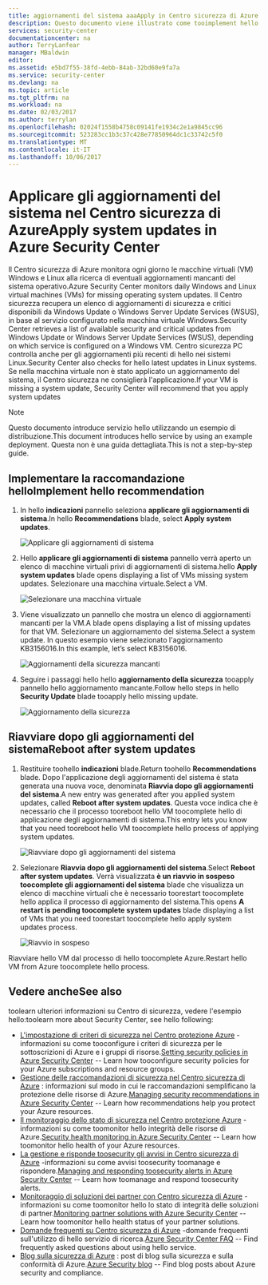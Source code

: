 ```yaml
---
title: aggiornamenti del sistema aaaApply in Centro sicurezza di Azure | Documenti Microsoft
description: Questo documento viene illustrato come tooimplement hello indicazioni Centro sicurezza di Azure * * applicare gli aggiornamenti di sistema * * e * * riavviare il sistema dopo gli aggiornamenti di sistema * *.
services: security-center
documentationcenter: na
author: TerryLanfear
manager: MBaldwin
editor: 
ms.assetid: e5bd7f55-38fd-4ebb-84ab-32bd60e9fa7a
ms.service: security-center
ms.devlang: na
ms.topic: article
ms.tgt_pltfrm: na
ms.workload: na
ms.date: 02/03/2017
ms.author: terrylan
ms.openlocfilehash: 02024f1558b4758c09141fe1934c2e1a9845cc96
ms.sourcegitcommit: 523283cc1b3c37c428e77850964dc1c33742c5f0
ms.translationtype: MT
ms.contentlocale: it-IT
ms.lasthandoff: 10/06/2017
---
```

# <a name="apply-system-updates-in-azure-security-center"></a><span data-ttu-id="c7d82-103">Applicare gli aggiornamenti del sistema nel Centro sicurezza di Azure</span><span class="sxs-lookup"><span data-stu-id="c7d82-103">Apply system updates in Azure Security Center</span></span>
<span data-ttu-id="c7d82-104">Il Centro sicurezza di Azure monitora ogni giorno le macchine virtuali (VM) Windows e Linux alla ricerca di eventuali aggiornamenti mancanti del sistema operativo.</span><span class="sxs-lookup"><span data-stu-id="c7d82-104">Azure Security Center monitors daily Windows and  Linux virtual machines (VMs) for missing operating system updates.</span></span> <span data-ttu-id="c7d82-105">Il Centro sicurezza recupera un elenco di aggiornamenti di sicurezza e critici disponibili da Windows Update o Windows Server Update Services (WSUS), in base al servizio configurato nella macchina virtuale Windows.</span><span class="sxs-lookup"><span data-stu-id="c7d82-105">Security Center retrieves a list of available security and critical updates from Windows Update or Windows Server Update Services (WSUS), depending on which service is configured on a Windows VM.</span></span>  <span data-ttu-id="c7d82-106">Centro sicurezza PC controlla anche per gli aggiornamenti più recenti di hello nei sistemi Linux.</span><span class="sxs-lookup"><span data-stu-id="c7d82-106">Security Center also checks for hello latest updates in Linux systems.</span></span> <span data-ttu-id="c7d82-107">Se nella macchina virtuale non è stato applicato un aggiornamento del sistema, il Centro sicurezza ne consiglierà l'applicazione.</span><span class="sxs-lookup"><span data-stu-id="c7d82-107">If your VM is missing a system update, Security Center will recommend that you apply system updates</span></span>

> [!NOTE]
> <span data-ttu-id="c7d82-108">Questo documento introduce servizio hello utilizzando un esempio di distribuzione.</span><span class="sxs-lookup"><span data-stu-id="c7d82-108">This document introduces hello service by using an example deployment.</span></span>  <span data-ttu-id="c7d82-109">Questa non è una guida dettagliata.</span><span class="sxs-lookup"><span data-stu-id="c7d82-109">This is not a step-by-step guide.</span></span>
>
>

## <a name="implement-hello-recommendation"></a><span data-ttu-id="c7d82-110">Implementare la raccomandazione hello</span><span class="sxs-lookup"><span data-stu-id="c7d82-110">Implement hello recommendation</span></span>
1. <span data-ttu-id="c7d82-111">In hello **indicazioni** pannello seleziona **applicare gli aggiornamenti di sistema**.</span><span class="sxs-lookup"><span data-stu-id="c7d82-111">In hello **Recommendations** blade, select **Apply system updates**.</span></span>

   ![Applicare gli aggiornamenti di sistema][1]
2. <span data-ttu-id="c7d82-113">Hello **applicare gli aggiornamenti di sistema** pannello verrà aperto un elenco di macchine virtuali privi di aggiornamenti di sistema.</span><span class="sxs-lookup"><span data-stu-id="c7d82-113">hello **Apply system updates** blade opens displaying a list of VMs missing system updates.</span></span> <span data-ttu-id="c7d82-114">Selezionare una macchina virtuale.</span><span class="sxs-lookup"><span data-stu-id="c7d82-114">Select a VM.</span></span>

   ![Selezionare una macchina virtuale][2]
3. <span data-ttu-id="c7d82-116">Viene visualizzato un pannello che mostra un elenco di aggiornamenti mancanti per la VM.</span><span class="sxs-lookup"><span data-stu-id="c7d82-116">A blade opens displaying a list of missing updates for that VM.</span></span> <span data-ttu-id="c7d82-117">Selezionare un aggiornamento del sistema.</span><span class="sxs-lookup"><span data-stu-id="c7d82-117">Select a system update.</span></span> <span data-ttu-id="c7d82-118">In questo esempio viene selezionato l'aggiornamento KB3156016.</span><span class="sxs-lookup"><span data-stu-id="c7d82-118">In this example, let’s select KB3156016.</span></span>

   ![Aggiornamenti della sicurezza mancanti][3]

4. <span data-ttu-id="c7d82-120">Seguire i passaggi hello hello **aggiornamento della sicurezza** tooapply pannello hello aggiornamento mancante.</span><span class="sxs-lookup"><span data-stu-id="c7d82-120">Follow hello steps in hello **Security Update** blade tooapply hello missing update.</span></span>

   ![Aggiornamento della sicurezza][4]

## <a name="reboot-after-system-updates"></a><span data-ttu-id="c7d82-122">Riavviare dopo gli aggiornamenti del sistema</span><span class="sxs-lookup"><span data-stu-id="c7d82-122">Reboot after system updates</span></span>
1. <span data-ttu-id="c7d82-123">Restituire toohello **indicazioni** blade.</span><span class="sxs-lookup"><span data-stu-id="c7d82-123">Return toohello **Recommendations** blade.</span></span> <span data-ttu-id="c7d82-124">Dopo l'applicazione degli aggiornamenti del sistema è stata generata una nuova voce, denominata **Riavvia dopo gli aggiornamenti del sistema**.</span><span class="sxs-lookup"><span data-stu-id="c7d82-124">A new entry was generated after you applied system updates, called **Reboot after system updates**.</span></span> <span data-ttu-id="c7d82-125">Questa voce indica che è necessario che il processo tooreboot hello VM toocomplete hello di applicazione degli aggiornamenti di sistema.</span><span class="sxs-lookup"><span data-stu-id="c7d82-125">This entry lets you know that you need tooreboot hello VM toocomplete hello process of applying system updates.</span></span>

   ![Riavviare dopo gli aggiornamenti del sistema][5]
2. <span data-ttu-id="c7d82-127">Selezionare **Riavvia dopo gli aggiornamenti del sistema**.</span><span class="sxs-lookup"><span data-stu-id="c7d82-127">Select **Reboot after system updates**.</span></span> <span data-ttu-id="c7d82-128">Verrà visualizzata **è un riavvio in sospeso toocomplete gli aggiornamenti del sistema** blade che visualizza un elenco di macchine virtuali che è necessario toorestart toocomplete hello applica il processo di aggiornamento del sistema.</span><span class="sxs-lookup"><span data-stu-id="c7d82-128">This opens **A restart is pending toocomplete system updates** blade displaying a list of VMs that you need toorestart toocomplete hello apply system updates process.</span></span>

   ![Riavvio in sospeso][6]

<span data-ttu-id="c7d82-130">Riavviare hello VM dal processo di hello toocomplete Azure.</span><span class="sxs-lookup"><span data-stu-id="c7d82-130">Restart hello VM from Azure toocomplete hello process.</span></span>

## <a name="see-also"></a><span data-ttu-id="c7d82-131">Vedere anche</span><span class="sxs-lookup"><span data-stu-id="c7d82-131">See also</span></span>
<span data-ttu-id="c7d82-132">toolearn ulteriori informazioni su Centro di sicurezza, vedere l'esempio hello:</span><span class="sxs-lookup"><span data-stu-id="c7d82-132">toolearn more about Security Center, see hello following:</span></span>

* <span data-ttu-id="c7d82-133">[L'impostazione di criteri di sicurezza nel Centro protezione Azure](security-center-policies.md) -informazioni su come tooconfigure i criteri di sicurezza per le sottoscrizioni di Azure e i gruppi di risorse.</span><span class="sxs-lookup"><span data-stu-id="c7d82-133">[Setting security policies in Azure Security Center](security-center-policies.md) -- Learn how tooconfigure security policies for your Azure subscriptions and resource groups.</span></span>
* <span data-ttu-id="c7d82-134">[Gestione delle raccomandazioni di sicurezza nel Centro sicurezza di Azure](security-center-recommendations.md) : informazioni sul modo in cui le raccomandazioni semplificano la protezione delle risorse di Azure.</span><span class="sxs-lookup"><span data-stu-id="c7d82-134">[Managing security recommendations in Azure Security Center](security-center-recommendations.md) -- Learn how recommendations help you protect your Azure resources.</span></span>
* <span data-ttu-id="c7d82-135">[Il monitoraggio dello stato di sicurezza nel Centro protezione Azure](security-center-monitoring.md) -informazioni su come toomonitor hello integrità delle risorse di Azure.</span><span class="sxs-lookup"><span data-stu-id="c7d82-135">[Security health monitoring in Azure Security Center](security-center-monitoring.md) -- Learn how toomonitor hello health of your Azure resources.</span></span>
* <span data-ttu-id="c7d82-136">[La gestione e risponde toosecurity gli avvisi in Centro sicurezza di Azure](security-center-managing-and-responding-alerts.md) -informazioni su come avvisi toosecurity toomanage e rispondere.</span><span class="sxs-lookup"><span data-stu-id="c7d82-136">[Managing and responding toosecurity alerts in Azure Security Center](security-center-managing-and-responding-alerts.md) -- Learn how toomanage and respond toosecurity alerts.</span></span>
* <span data-ttu-id="c7d82-137">[Monitoraggio di soluzioni dei partner con Centro sicurezza di Azure](security-center-partner-solutions.md) -informazioni su come toomonitor hello lo stato di integrità delle soluzioni di partner.</span><span class="sxs-lookup"><span data-stu-id="c7d82-137">[Monitoring partner solutions with Azure Security Center](security-center-partner-solutions.md) -- Learn how toomonitor hello health status of your partner solutions.</span></span>
* <span data-ttu-id="c7d82-138">[Domande frequenti su Centro sicurezza di Azure](security-center-faq.md) -domande frequenti sull'utilizzo di hello servizio di ricerca.</span><span class="sxs-lookup"><span data-stu-id="c7d82-138">[Azure Security Center FAQ](security-center-faq.md) -- Find frequently asked questions about using hello service.</span></span>
* <span data-ttu-id="c7d82-139">[Blog sulla sicurezza di Azure](http://blogs.msdn.com/b/azuresecurity/) : post di blog sulla sicurezza e sulla conformità di Azure.</span><span class="sxs-lookup"><span data-stu-id="c7d82-139">[Azure Security blog](http://blogs.msdn.com/b/azuresecurity/) -- Find blog posts about Azure security and compliance.</span></span>

<!--Image references-->
[1]: ./media/security-center-apply-system-updates/recommendation.png
[2]:./media/security-center-apply-system-updates/select-vm.png
[3]: ./media/security-center-apply-system-updates/missing-security-updates.png
[4]: ./media/security-center-apply-system-updates/security-update.png
[5]: ./media/security-center-apply-system-updates/reboot-after-system-updates.png
[6]: ./media/security-center-apply-system-updates/restart-pending.png
